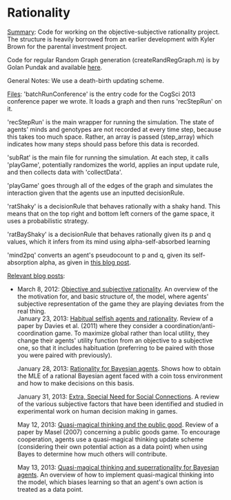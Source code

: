 Rationality
===========

<u>Summary</u>:
Code for working on the objective-subjective rationality project. The structure is heavily borrowed from an earlier development with Kyler Brown for the parental investment project.

Code for regular Random Graph generation (createRandRegGraph.m) is by Golan Pundak and available <a href=http://www.mathworks.com/matlabcentral/fileexchange/29786-random-regular-generator/content/randRegGraph/createRandRegGraph.m>here</a>.

General Notes:
We use a death-birth updating scheme.

<u>Files</u>:
'batchRunConference' is the entry code for the CogSci 2013 conference paper we wrote. It loads a graph and then runs 'recStepRun' on it.

'recStepRun' is the main wrapper for running the simulation. The state of agents' minds and genotypes are not recorded at every time step, because this takes too much space. Rather, an array is passed (step_array) which indicates how many steps should pass before this data is recorded.

'subRat' is the main file for running the simulation. At each step, it calls 'playGame', potentially randomizes the world, applies an input update rule, and then collects data with 'collectData'.

'playGame' goes through all of the edges of the graph and simulates the interaction given that the agents use an inputted decisionRule.

'ratShaky' is a decisionRule that behaves rationally with a shaky hand. This means that on the top right and bottom left corners of the game space, it uses a probabilistic strategy.

'ratBayShaky' is a decisionRule that behaves rationally given its p and q values, which it infers from its mind using alpha-self-absorbed learning

'mind2pq' converts an agent's pseudocount to p and q, given its self-absorption alpha, as given in <a href=http://egtheory.wordpress.com/2013/05/13/quasi-magical-thinking-and-superrational-bayesian/>this blog post</a>.

<u>Relevant blog posts</u>:
<ul><li>March 8, 2012: <a href=http://egtheory.wordpress.com/2012/03/08/objective-subjective/>Objective and subjective rationality</a>. An overview of the the motivation for, and basic structure of, the model, where agents' subjective representation of the game they are playing deviates from the real thing.</li>
January 23, 2013: <a href=http://egtheory.wordpress.com/2013/01/23/habitual-rationality/>Habitual selfish agents and rationality</a>. Review of a paper by Davies et al. (2011) where they consider a coordination/anti-coordination game. To maximize global rather than local utility, they change their agents' utility function from an objective to a subjective one, so that it includes habituation (preferring to be paired with those you were paired with previously).

January 28, 2013: <a href=http://egtheory.wordpress.com/2013/01/28/subjective-bayes/>Rationality for Bayesian agents</a>. Shows how to obtain the MLE of a rational Bayesian agent faced with a coin toss environment and how to make decisions on this basis.

January 31, 2013: <a href=http://egtheory.wordpress.com/2013/01/31/need-for-social/>Extra, Special Need for Social Connections</a>. A review of the various subjective factors that have been identified and studied in experimental work on human decision making in games.

May 12, 2013: <a href=http://egtheory.wordpress.com/2013/05/12/quasi-magical-thinking-and-the-public-good/>Quasi-magical thinking and the public good</a>. Review of a paper by Masel (2007) concerning a public goods game. To encourage cooperation, agents use a quasi-magical thinking update scheme (considering their own potential action as a data point) when using Bayes to determine how much others will contribute.

May 13, 2013: <a href=http://egtheory.wordpress.com/2013/05/13/quasi-magical-thinking-and-superrational-bayesian/>Quasi-magical thinking and superrationality for Bayesian agents</a>. An overview of how to implement quasi-magical thinking into the model, which biases learning so that an agent's own action is treated as a data point.
</ul>
